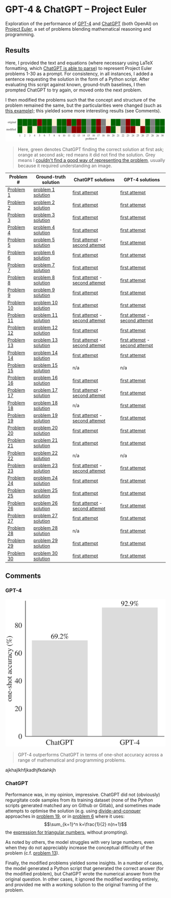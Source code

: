 # GPT-4 & ChatGPT – Project Euler
Exploration of the performance of [GPT-4](https://openai.com/research/gpt-4) and [ChatGPT](https://openai.com/blog/chatgpt) (both OpenAI) on [Project Euler](https://projecteuler.net/), a set of problems blending mathematical reasoning and programming.


## Results

Here, I provided the text and equations (where necessary using LaTeX formatting, which [ChatGPT is able to parse](https://twitter.com/sioum/status/1599382056337014787)) to represent Project Euler problems 1-30 as a prompt. For consistency, in all instances, I added a sentence requesting the solution in the form of a Python script. After evaluating this script against known, ground-truth baselines, I then prompted ChatGPT to try again, or moved onto the next problem.

I then modified the problems such that the concept and structure of the problem remained the same, but the particularities were changed (such as [this example](https://github.com/mccaffary/ChatGPT-Project-Euler/blob/main/src/example_modified_question.txt)); this yielded some more interesting results (see Comments).


![Image description](images/chatGPT_project_euler_performance.png)
> Here, green denotes ChatGPT finding the correct solution at first ask; orange at second ask; red means it did not find the solution. Grey means I [couldn't find a good way of representing the problem](https://github.com/mccaffary/ChatGPT-Project-Euler/blob/main/src/discounted_problems.txt), usually because it required understanding an image.


| Problem # | Ground-truth solution | ChatGPT solutions | GPT-4 solutions |
|-----------|-----------------------|-------------------| ----------------|
| [Problem 1](https://projecteuler.net/problem=1) | [problem 1 solution](https://github.com/mccaffary/ChatGPT-Project-Euler/blob/main/src/ground_truth/problem_1_ground_truth.py) | [first attempt](https://github.com/mccaffary/ChatGPT-Project-Euler/blob/main/src/chat_gpt/problem_1_gpt_first_attempt.py)                  | [first attempt](https://github.com/mccaffary/GPT-4-ChatGPT-Project-Euler/blob/main/src/GPT-4/problem_1.py) |
| [Problem 2](https://projecteuler.net/problem=2) | [problem 2 solution](https://github.com/mccaffary/ChatGPT-Project-Euler/blob/main/src/ground_truth/problem_2_ground_truth.py)                       | [first attempt](https://github.com/mccaffary/ChatGPT-Project-Euler/blob/main/src/chat_gpt/problem_2_gpt_first_attempt.py)                  | [first attempt](https://github.com/mccaffary/GPT-4-ChatGPT-Project-Euler/blob/main/src/GPT-4/problem_2.py) |
| [Problem 3](https://projecteuler.net/problem=3) | [problem 3 solution](https://github.com/mccaffary/ChatGPT-Project-Euler/blob/main/src/ground_truth/problem_3_ground_truth.py)                      | [first attempt](https://github.com/mccaffary/ChatGPT-Project-Euler/blob/main/src/chat_gpt/problem_3_gpt_first_attempt.py)                  | [first attempt](https://github.com/mccaffary/GPT-4-ChatGPT-Project-Euler/blob/main/src/GPT-4/problem_3.py) |
| [Problem 4](https://projecteuler.net/problem=4) | [problem 4 solution](https://github.com/mccaffary/ChatGPT-Project-Euler/blob/main/src/ground_truth/problem_4_ground_truth.py)                      | [first attempt](https://github.com/mccaffary/ChatGPT-Project-Euler/blob/main/src/chat_gpt/problem_4_gpt_first_attempt.py)                  | [first attempt](https://github.com/mccaffary/GPT-4-ChatGPT-Project-Euler/blob/main/src/GPT-4/problem_4.py) |
| [Problem 5](https://projecteuler.net/problem=5) | [problem 5 solution](https://github.com/mccaffary/ChatGPT-Project-Euler/blob/main/src/ground_truth/problem_5_ground_truth.py)                      | [first attempt](https://github.com/mccaffary/ChatGPT-Project-Euler/blob/main/src/chat_gpt/problem_5_gpt_first_attempt.py) - [second attempt](https://github.com/mccaffary/ChatGPT-Project-Euler/blob/main/src/chat_gpt/problem_5_gpt_third_attempt.py)                  | [first attempt](https://github.com/mccaffary/GPT-4-ChatGPT-Project-Euler/blob/main/src/GPT-4/problem_5.py) |
| [Problem 6](https://projecteuler.net/problem=6) | [problem 6 solution](https://github.com/mccaffary/ChatGPT-Project-Euler/blob/main/src/ground_truth/problem_6_ground_truth.py)                      | [first attempt](https://github.com/mccaffary/ChatGPT-Project-Euler/blob/main/src/chat_gpt/problem_6_gpt_first_attempt.py)                  | [first attempt](https://github.com/mccaffary/GPT-4-ChatGPT-Project-Euler/blob/main/src/GPT-4/problem_6.py) |
| [Problem 7](https://projecteuler.net/problem=7) | [problem 7 solution](https://github.com/mccaffary/ChatGPT-Project-Euler/blob/main/src/ground_truth/problem_7_ground_truth.py)                      | [first attempt](https://github.com/mccaffary/ChatGPT-Project-Euler/blob/main/src/chat_gpt/problem_7_gpt_first_attempt.py)                  | [first attempt](https://github.com/mccaffary/GPT-4-ChatGPT-Project-Euler/blob/main/src/GPT-4/problem_7.py) |
| [Problem 8](https://projecteuler.net/problem=8) | [problem 8 solution](https://github.com/mccaffary/ChatGPT-Project-Euler/blob/main/src/ground_truth/problem_8_ground_truth.py)                      | [first attempt](https://github.com/mccaffary/ChatGPT-Project-Euler/blob/main/src/chat_gpt/problem_8_gpt_first_attempt.py) - [second attempt](https://github.com/mccaffary/ChatGPT-Project-Euler/blob/main/src/chat_gpt/problem_8_gpt_second_attempt.py)                  | [first attempt](https://github.com/mccaffary/GPT-4-ChatGPT-Project-Euler/blob/main/src/GPT-4/problem_8.py) |
| [Problem 9](https://projecteuler.net/problem=9) | [problem 9 solution](https://github.com/mccaffary/ChatGPT-Project-Euler/blob/main/src/ground_truth/problem_9_ground_truth.py)                      | [first attempt](https://github.com/mccaffary/ChatGPT-Project-Euler/blob/main/src/chat_gpt/problem_9_gpt_first_attempt.py)                  | [first attempt](https://github.com/mccaffary/GPT-4-ChatGPT-Project-Euler/blob/main/src/GPT-4/problem_9.py) |
| [Problem 10](https://projecteuler.net/problem=10) | [problem 10 solution](https://github.com/mccaffary/ChatGPT-Project-Euler/blob/main/src/ground_truth/problem_10_ground_truth.py)                      | [first attempt](https://github.com/mccaffary/ChatGPT-Project-Euler/blob/main/src/chat_gpt/problem_10_gpt_first_attempt.py)                  | [first attempt](https://github.com/mccaffary/GPT-4-ChatGPT-Project-Euler/blob/main/src/GPT-4/problem_10.py) |
| [Problem 11](https://projecteuler.net/problem=11) | [problem 11 solution](https://github.com/mccaffary/ChatGPT-Project-Euler/blob/main/src/ground_truth/problem_11_ground_truth.py)                      | [first attempt](https://github.com/mccaffary/ChatGPT-Project-Euler/blob/main/src/chat_gpt/problem_11_gpt_first_attempt.py) - [second attempt](https://github.com/mccaffary/ChatGPT-Project-Euler/blob/main/src/chat_gpt/problem_11_gpt_second_attempt.py)                  | [first attempt](https://github.com/mccaffary/GPT-4-ChatGPT-Project-Euler/blob/main/src/GPT-4/problem_11.py) - [second attempt](https://github.com/mccaffary/GPT-4-ChatGPT-Project-Euler/blob/main/src/GPT-4/problem_11_second_attempt.py) |
| [Problem 12](https://projecteuler.net/problem=12) | [problem 12 solution](https://github.com/mccaffary/ChatGPT-Project-Euler/blob/main/src/ground_truth/problem_12_ground_truth.py)                      | [first attempt](https://github.com/mccaffary/ChatGPT-Project-Euler/blob/main/src/chat_gpt/problem_12_gpt_first_attempt.py)                  | [first attempt](https://github.com/mccaffary/GPT-4-ChatGPT-Project-Euler/blob/main/src/GPT-4/problem_12.py) |
| [Problem 13](https://projecteuler.net/problem=13) | [problem 13 solution](https://github.com/mccaffary/ChatGPT-Project-Euler/blob/main/src/ground_truth/problem_13_ground_truth.py)                      | [first attempt](https://github.com/mccaffary/ChatGPT-Project-Euler/blob/main/src/chat_gpt/problem_13_gpt_first_attempt.py) - [second attempt](https://github.com/mccaffary/ChatGPT-Project-Euler/blob/main/src/chat_gpt/problem_13_gpt_second_attempt.py)                  | [first attempt](https://github.com/mccaffary/GPT-4-ChatGPT-Project-Euler/blob/main/src/GPT-4/problem_13.py) - [second attempt](https://github.com/mccaffary/GPT-4-ChatGPT-Project-Euler/blob/main/src/GPT-4/problem_13_second_attempt.py) |
| [Problem 14](https://projecteuler.net/problem=14) | [problem 14 solution](https://github.com/mccaffary/ChatGPT-Project-Euler/blob/main/src/ground_truth/problem_14_ground_truth.py)                      | [first attempt](https://github.com/mccaffary/ChatGPT-Project-Euler/blob/main/src/chat_gpt/problem_14_gpt_first_attempt.py)                  | [first attempt](https://github.com/mccaffary/GPT-4-ChatGPT-Project-Euler/blob/main/src/GPT-4/problem_14.py) |
| [Problem 15](https://projecteuler.net/problem=15) | [problem 15 solution](https://github.com/mccaffary/ChatGPT-Project-Euler/blob/main/src/ground_truth/problem_15_ground_truth.py)                      | n/a                  | n/a |
| [Problem 16](https://projecteuler.net/problem=16) | [problem 16 solution](https://github.com/mccaffary/ChatGPT-Project-Euler/blob/main/src/ground_truth/problem_16_ground_truth.py)                      | [first attempt](https://github.com/mccaffary/ChatGPT-Project-Euler/blob/main/src/chat_gpt/problem_16_gpt_first_attempt.py)                  | [first attempt](https://github.com/mccaffary/GPT-4-ChatGPT-Project-Euler/blob/main/src/GPT-4/problem_16.py) |
| [Problem 17](https://projecteuler.net/problem=17) | [problem 17 solution](https://github.com/mccaffary/ChatGPT-Project-Euler/blob/main/src/ground_truth/problem_17_ground_truth.py)                      | [first attempt](https://github.com/mccaffary/ChatGPT-Project-Euler/blob/main/src/chat_gpt/problem_17_gpt_first_attempt.py) - [second attempt](https://github.com/mccaffary/ChatGPT-Project-Euler/blob/main/src/chat_gpt/problem_17_gpt_second_attempt.py)                  | [first attempt](https://github.com/mccaffary/GPT-4-ChatGPT-Project-Euler/blob/main/src/GPT-4/problem_17.py) |
| [Problem 18](https://projecteuler.net/problem=18) | [problem 18 solution](https://github.com/mccaffary/ChatGPT-Project-Euler/blob/main/src/ground_truth/problem_18_ground_truth.py)                      | n/a                  | [first attempt](https://github.com/mccaffary/GPT-4-ChatGPT-Project-Euler/blob/main/src/GPT-4/problem_18.py) |
| [Problem 19](https://projecteuler.net/problem=19) | [problem 19 solution](https://github.com/mccaffary/ChatGPT-Project-Euler/blob/main/src/ground_truth/problem_19_ground_truth.py)                      | [first attempt](https://github.com/mccaffary/ChatGPT-Project-Euler/blob/main/src/chat_gpt/problem_19_gpt_first_attempt.py) - [second attempt](https://github.com/mccaffary/ChatGPT-Project-Euler/blob/main/src/chat_gpt/problem_19_gpt_second_attempt.py)                  | [first attempt](https://github.com/mccaffary/GPT-4-ChatGPT-Project-Euler/blob/main/src/GPT-4/problem_19.py) |
| [Problem 20](https://projecteuler.net/problem=20) | [problem 20 solution](https://github.com/mccaffary/ChatGPT-Project-Euler/blob/main/src/ground_truth/problem_20_ground_truth.py)                      | [first attempt](https://github.com/mccaffary/ChatGPT-Project-Euler/blob/main/src/chat_gpt/problem_20_gpt_first_attempt.py)                  | [first attempt](https://github.com/mccaffary/GPT-4-ChatGPT-Project-Euler/blob/main/src/GPT-4/problem_20.py) |
| [Problem 21](https://projecteuler.net/problem=21) | [problem 21 solution](https://github.com/mccaffary/ChatGPT-Project-Euler/blob/main/src/ground_truth/problem_21_ground_truth.py)                      | [first attempt](https://github.com/mccaffary/ChatGPT-Project-Euler/blob/main/src/chat_gpt/problem_21_gpt_first_attempt.py)                  | [first attempt](https://github.com/mccaffary/GPT-4-ChatGPT-Project-Euler/blob/main/src/GPT-4/problem_21.py) | 
| [Problem 22](https://projecteuler.net/problem=22) | [problem 22 solution](https://github.com/mccaffary/ChatGPT-Project-Euler/blob/main/src/ground_truth/problem_22_ground_truth.py)                      | n/a                  | n/a |
| [Problem 23](https://projecteuler.net/problem=23) | [problem 23 solution](https://github.com/mccaffary/ChatGPT-Project-Euler/blob/main/src/ground_truth/problem_23_ground_truth.py)                      | [first attempt](https://github.com/mccaffary/ChatGPT-Project-Euler/blob/main/src/chat_gpt/problem_23_gpt_first_attempt.py) - [second attempt](https://github.com/mccaffary/ChatGPT-Project-Euler/blob/main/src/chat_gpt/problem_23_gpt_second_attempt.py)                  | [first attempt](https://github.com/mccaffary/GPT-4-ChatGPT-Project-Euler/blob/main/src/GPT-4/problem_23.py) |
| [Problem 24](https://projecteuler.net/problem=24) | [problem 24 solution](https://github.com/mccaffary/ChatGPT-Project-Euler/blob/main/src/ground_truth/problem_24_ground_truth.py)                      | [first attempt](https://github.com/mccaffary/ChatGPT-Project-Euler/blob/main/src/chat_gpt/problem_24_gpt_first_attempt.py)                  | [first attempt](https://github.com/mccaffary/GPT-4-ChatGPT-Project-Euler/blob/main/src/GPT-4/problem_24.py) | 
| [Problem 25](https://projecteuler.net/problem=25) | [problem 25 solution](https://github.com/mccaffary/ChatGPT-Project-Euler/blob/main/src/ground_truth/problem_25_ground_truth.py)                      | [first attempt](https://github.com/mccaffary/ChatGPT-Project-Euler/blob/main/src/chat_gpt/problem_25_gpt_first_attempt.py)                  | [first attempt](https://github.com/mccaffary/GPT-4-ChatGPT-Project-Euler/blob/main/src/GPT-4/problem_25.py) |
| [Problem 26](https://projecteuler.net/problem=26) | [problem 26 solution](https://github.com/mccaffary/ChatGPT-Project-Euler/blob/main/src/ground_truth/problem_26_ground_truth.py)                      | [first attempt](https://github.com/mccaffary/ChatGPT-Project-Euler/blob/main/src/chat_gpt/problem_26_gpt_first_attempt.py) - [second attempt](https://github.com/mccaffary/ChatGPT-Project-Euler/blob/main/src/chat_gpt/problem_26_gpt_second_attempt.py)                  | [first attempt](https://github.com/mccaffary/GPT-4-ChatGPT-Project-Euler/blob/main/src/GPT-4/problem_26.py) |
| [Problem 27](https://projecteuler.net/problem=27) | [problem 27 solution](https://github.com/mccaffary/ChatGPT-Project-Euler/blob/main/src/ground_truth/problem_27_ground_truth.py)                      | [first attempt](https://github.com/mccaffary/ChatGPT-Project-Euler/blob/main/src/chat_gpt/problem_27_gpt_first_attempt.py)                  | [first attempt](https://github.com/mccaffary/GPT-4-ChatGPT-Project-Euler/blob/main/src/GPT-4/problem_27.py) |
| [Problem 28](https://projecteuler.net/problem=28) | [problem 28 solution](https://github.com/mccaffary/ChatGPT-Project-Euler/blob/main/src/ground_truth/problem_28_ground_truth.py)                      | n/a                  | [first attempt](https://github.com/mccaffary/GPT-4-ChatGPT-Project-Euler/blob/main/src/GPT-4/problem_28.py) |
| [Problem 29](https://projecteuler.net/problem=29) | [problem 29 solution](https://github.com/mccaffary/ChatGPT-Project-Euler/blob/main/src/ground_truth/problem_29_ground_truth.py)                      | [first attempt](https://github.com/mccaffary/ChatGPT-Project-Euler/blob/main/src/chat_gpt/problem_29_gpt_first_attempt.py)                  | [first attempt](https://github.com/mccaffary/GPT-4-ChatGPT-Project-Euler/blob/main/src/GPT-4/problem_29.py) |
| [Problem 30](https://projecteuler.net/problem=30) | [problem 30 solution](https://github.com/mccaffary/ChatGPT-Project-Euler/blob/main/src/ground_truth/problem_30_ground_truth.py)                      | [first attempt](https://github.com/mccaffary/ChatGPT-Project-Euler/blob/main/src/chat_gpt/problem_30_gpt_first_attempt.py)                  | [first attempt](https://github.com/mccaffary/GPT-4-ChatGPT-Project-Euler/blob/main/src/GPT-4/problem_30.py) |


## Comments

### GPT-4

<img src="images/updated_one_shot_accuracy_figure_chatgpt_gpt4.png" alt="Alt text" width="550"/>

> GPT-4 outperforms ChatGPT in terms of one-shot accuracy across a range of mathematical and programming problems.

ajkhajlkhfjkadhjfkdahkjh

### ChatGPT

Performance was, in my opinion, impressive. ChatGPT did not (obviously) regurgitate code samples from its training dataset (none of the Python scripts generated matched any on Github or Gitlab), and sometimes made attempts to optimise the solution (e.g. using [divide-and-conquer](https://github.com/mccaffary/ChatGPT-Project-Euler/blob/main/src/chat_gpt/problem_19_gpt_second_attempt.py) approaches in [problem 19](https://projecteuler.net/problem=19), or in [problem 6](https://projecteuler.net/problem=6) where it uses: $$\sum_{k=1}^n k=\frac{1}{2} n(n+1)$$ the [expression for triangular numbers](https://github.com/mccaffary/ChatGPT-Project-Euler/blob/main/src/chat_gpt/problem_6_gpt_first_attempt.py), without prompting).

As noted by others, the model struggles with very large numbers, even when they do not appreciably increase the conceptual difficulty of the problem (c.f. [problem 13](https://projecteuler.net/problem=13)).

Finally, the modified problems yielded some insights. In a number of cases, the model generated a Python script that generated the correct answer (for the modified problem), but ChatGPT wrote the numerical answer from the original question. In other cases, it ignored the modified wording entirely, and provided me with a working solution to the original framing of the problem.

